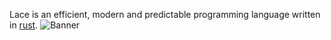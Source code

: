 Lace is an efficient, modern and predictable programming language written in [rust](https://www.rust-lang.org/).
![Banner](https://cdn.discordapp.com/attachments/892083244340756530/929444286431375450/lacebanner.png)
